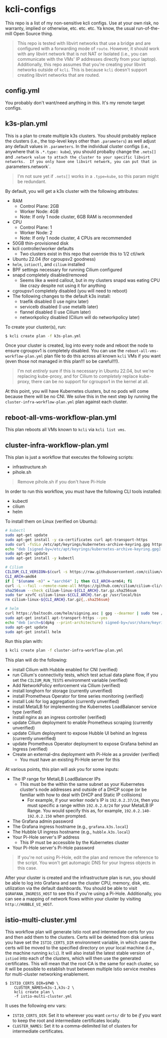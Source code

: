 # kcli-configs

This repo is a list of my non-sensitive kcli configs.  Use at
your own risk, no warranty, implied or otherwise, etc. etc. etc.  Ya
know, the usual run-of-the-mill Open Source thing.

> This repo is tested with libvirt networks that use a bridge and are
> configured with a forwarding mode of `route`.  However, it should work
> with any libvirt network that is not NAT or Isolated (i.e., you can
> communicate with the VMs' IP addresses directly from your laptop).
> Additionally, this repo assumes that you're creating your libvirt
> networks outside of `kcli`.  This is because `kcli` doesn't support
> creating libvirt networks that are routed.

## config.yml

You probably don't want/need anything in this.  It's my remote target
configs.

## k3s-plan.yml

This is a plan to create multiple k3s clusters.  You should probably
replace the clusters (i.e., the top-level keys other than `.parameters`)
as well adjust any default values in `.parameters`.  In the individual
cluster configs (i.e., anywhere that is `.*.type: kube`), you should
probalby change the `.nets[]` and `.network value to attach the cluster
to your specific libvirt networks.  If you only have one libvirt
network, you can put that in `.parameters.network`.

> I'm not sure yet if `.nets[]` works in a `.type=kube`, so this param
> might be redundant.

By default, you will get a k3s cluster with the following attributes:
* RAM
  * Control Plane: 2GB
  * Worker Node: 4GB
  * Note: If only 1 node cluster, 6GB RAM is recommended
* CPU
  * Control Plane: 1
  * Worker Node: 2
  * Note: If only 1 node cluster, 4 CPUs are recommended
* 50GB thin-provisioned disk
* kcli controller/worker defaults
  * Two clusters exist in this repo that override this to 1/2 ctl/wrk
* Ubuntu 22.04 (for cgroupsv2 goodness)
* `helm`, `istioctl`, and `cilium` installed
* BPF settings necessary for running Cilium configured
* snapd completely disabled/removed
  * Seems like a weird callout, but in my clusters snapd was eating CPU
    like crazy despite not using it for anything
* cgroupsv1 completely disabled (you will need to reboot)
* The following changes to the default k3s install:
  * traefik disabled (I use nginx later)
  * servicelb disabled (I use metallb later)
  * flannel disabled (I use Cilium later)
  * networkpolicy disabled (Cilium will do networkpolicy later)

To create your cluster(s), run:

```bash
$ kcli create plan -f k3s-plan.yml
```

Once your cluster is created, log into every node and reboot the node to
ensure cgroupsv1 is completely disabled.  You can use the
`reboot-all-vms-workflow-plan.yml` plan file to do this across all known
`kcli` VMs if you want (even those not managed in this plan!!! so be
careful!!!).

> I'm not _entirely_ sure if this is necessary in Ubuntu 22.04, but
> we're replacing kube-proxy, and for Cilium to _completely_ replace
> kube-proxy, there can be no support for cgroupsv1 in the kernel at
> all.

At this point, you will have Kubernetes clusters, but no pods will come
because there will be no CNI.  We solve this in the next step by running
the `cluster-infra-workflow-plan.yml` plan against each cluster.

## reboot-all-vms-workflow-plan.yml

This plan reboots all VMs known to `kcli` via `kcli list vms`.

## cluster-infra-workflow-plan.yml

This plan is just a workflow that executes the following scripts:

* infrastructure.sh
* pihole.sh

> Remove pihole.sh if you don't have Pi-Hole

In order to run this workflow, you must have the following CLI tools installed:

* kubectl
* cilium
* helm

To install them on Linux (verified on Ubuntu):

```bash
# kubectl
sudo apt-get update
sudo apt-get install -y ca-certificates curl apt-transport-https
sudo curl -fsSLo /etc/apt/keyrings/kubernetes-archive-keyring.gpg https://packages.cloud.google.com/apt/doc/apt-key.gpg
echo "deb [signed-by=/etc/apt/keyrings/kubernetes-archive-keyring.gpg] https://apt.kubernetes.io/ kubernetes-xenial main" | sudo tee /etc/apt/sources.list.d/kubernetes.list
sudo apt-get update
sudo apt-get install -y kubectl

# Cilium
CILIUM_CLI_VERSION=$(curl -s https://raw.githubusercontent.com/cilium/cilium-cli/master/stable.txt)
CLI_ARCH=amd64
if [ "$(uname -m)" = "aarch64" ]; then CLI_ARCH=arm64; fi
curl -L --fail --remote-name-all https://github.com/cilium/cilium-cli/releases/download/${CILIUM_CLI_VERSION}/cilium-linux-${CLI_ARCH}.tar.gz{,.sha256sum}
sha256sum --check cilium-linux-${CLI_ARCH}.tar.gz.sha256sum
sudo tar xzvfC cilium-linux-${CLI_ARCH}.tar.gz /usr/local/bin
rm cilium-linux-${CLI_ARCH}.tar.gz{,.sha256sum}

# helm
curl https://baltocdn.com/helm/signing.asc | gpg --dearmor | sudo tee /usr/share/keyrings/helm.gpg > /dev/null
sudo apt-get install apt-transport-https --yes
echo "deb [arch=$(dpkg --print-architecture) signed-by=/usr/share/keyrings/helm.gpg] https://baltocdn.com/helm/stable/debian/ all main" | sudo tee /etc/apt/sources.list.d/helm-stable-debian.list
sudo apt-get update
sudo apt-get install helm
```

Run this plan with:

```bash
$ kcli create plan -f cluster-infra-workflow-plan.yml
```

This plan will do the following:

* install Cilium with Hubble enabled for CNI (verified)
* run Cilium's connectivity tests, which test actual data plane flow, if
  you set the `CILIUM_RUN_TESTS` environment variable (verified)
* Add NetworkPolicy enforcement via Cilium (verified)
* install longhorn for storage (currently unverified)
* install Prometheus Operator for time series monitoring (verified)
* install Loki for log aggregation (currently unverified)
* install MetalLB for implementing the Kubernetes LoadBalancer service
  type (verified)
* install nginx as an ingress controller (verified)
* update Cilium deployment to enable Prometheus scraping (currently unverified)
* update Cilium deployment to expose Hubble UI behind an Ingress (currently unverified)
* update Prometheus Operator deployment to expose Grafana behind an
  Ingress (verified)
* Create an external-dns deployment with Pi-Hole as a provider (verified)
  * You must have an existing Pi-Hole server for this

At various points, this plan will ask you for some inputs:

* The IP range for MetalLB LoadBalancer IPs
  * This must be the within the same subnet as your Kubernetes cluster's
    node addresses and outside of a DHCP scope (or be familiar with how
    to deal with DHCP and Static IP collisions)
    * For example, if your worker node's IP is `192.0.2.37/24`, then you
      must specific a range within `192.0.2.0/24` for your MetalLB IP
      Range.  You would specify this as, for example,
      `192.0.2.140-192.0.2.150` when prompted.
* The Grafana admin password
* The Grafana ingress hostname (e.g., `grafana.k3s.local`)
* The Hubble UI ingress hostname (e.g., `hubble.k3s.local`)
* Your Pi-Hole server's IP address
  * This IP must be accessible by the Kubernetes cluster
* Your Pi-Hole server's Pi-Hole password

> If you're not using Pi-Hole, edit the plan and remove the reference to
> the script.  You won't get automagic DNS for your Ingress objects in
> this case.

After your cluster is created and the infrastructure plan is run, you
should be able to log into Grafana and see the cluster CPU, memory,
disk, etc. utilization via the default dashboards.  You should be able
to visit `$GRAFANA_INGRESS_HOST` to see this if you're using a Pi-Hole.
Additionally, you can see a mapping of network flows within your cluster
by visiting `http://HUBBLE_UI_HOST`.

## istio-multi-cluster.yml

This workflow plan will generate Istio root and intermediate certs for
you and then add them to the clusters.  Certs will be deleted from disk
unless you have set the `ISTIO_CERTS_DIR` environment variable, in which
case the certs will be moved to the specified directory on your local
machine (i.e., the machine running `kcli`).  It will also install the
latest stable version of `istiod` into each of the clusters, which will
then use the generated certificates.  This will mean that the root CA is
the same for each cluster, so it will be possible to establish trust
between multiple Istio service meshes for multi-cluster networking
enablement.

```
$ ISTIO_CERTS_DIR=$PWD \
    CLUSTER_NAMES=k3s-1,k3s-2 \
    kcli create plan \
    -f istio-multi-cluster.yml
```

It uses the following env vars:

* `ISTIO_CERTS_DIR`: Set it to wherever you want `certs/` dir to be _if_
  you want to keep the root and intermediate certificates locally.
* `CLUSTER_NAMES`: Set it to a comma-delimited list of clusters for
  intermediate certificates.
